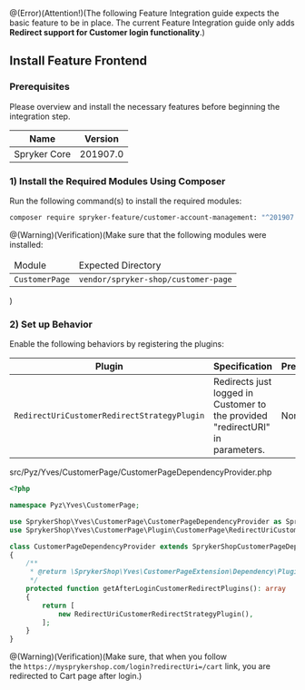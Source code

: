 @(Error)(Attention!)(The following Feature Integration guide expects the basic feature to be in place. The current Feature Integration guide only adds **Redirect support for Customer login functionality**.)

## Install Feature Frontend
### Prerequisites
Please overview and install the necessary features before beginning the integration step.

| Name | Version |
| --- | --- |
| Spryker Core | 201907.0 |

### 1) Install the Required Modules Using Composer
Run the following command(s) to install the required modules:
```bash
composer require spryker-feature/customer-account-management: "^201907.0" --update-with-dependencies
```
@(Warning)(Verification)(Make sure that the following modules were installed:<table><thead><tr><td>Module</td><td>Expected Directory</td></tr></thead><tbody><tr><td>`CustomerPage`</td><td>`vendor/spryker-shop/customer-page`</td></tr></tbody></table>)

### 2) Set up Behavior
Enable the following behaviors by registering the plugins:

| Plugin | Specification | Prerequisites | Namespace |
| --- | --- | --- | --- |
| `RedirectUriCustomerRedirectStrategyPlugin` | Redirects just logged in Customer to the provided "redirectURI" in parameters. | None | `SprykerShop\Yves\CustomerPage\Plugin\CustomerPage` |

src/Pyz/Yves/CustomerPage/CustomerPageDependencyProvider.php

```php
<?php

namespace Pyz\Yves\CustomerPage;

use SprykerShop\Yves\CustomerPage\CustomerPageDependencyProvider as SprykerShopCustomerPageDependencyProvider;
use SprykerShop\Yves\CustomerPage\Plugin\CustomerPage\RedirectUriCustomerRedirectStrategyPlugin;

class CustomerPageDependencyProvider extends SprykerShopCustomerPageDependencyProvider
{
    /**
     * @return \SprykerShop\Yves\CustomerPageExtension\Dependency\Plugin\CustomerRedirectStrategyPluginInterface[]
     */
    protected function getAfterLoginCustomerRedirectPlugins(): array
    {
        return [
            new RedirectUriCustomerRedirectStrategyPlugin(),
        ];
    }
}
```    

@(Warning)(Verification)(Make sure, that when you follow the `https://mysprykershop.com/login?redirectUri=/cart` link, you are redirected to Cart page after login.)